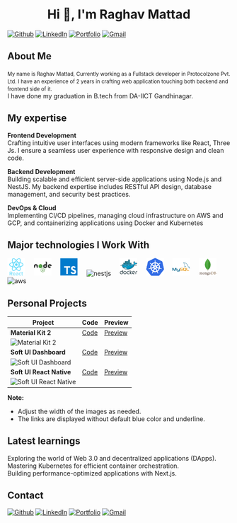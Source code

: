 <h1 align="center">Hi 👋, I'm Raghav Mattad</h1>

[![Github](https://img.shields.io/badge/Github-100000?style=flat&logo=github&logoColor=white)](https://github.com/creativetimofficial)
[![LinkedIn](https://img.shields.io/badge/LinkedIn-0077B5?style=flat&logo=linkedin&logoColor=white)](https://www.linkedin.com/in/creative-tim-1b54778b)
[![Portfolio](https://img.shields.io/badge/Portfolio-000000?style=flat&logo=portfolio&logoColor=white)](https://yourportfolio.com)
[![Gmail](https://img.shields.io/badge/Gmail-D14836?style=flat&logo=gmail&logoColor=white)](mailto:your.email@example.com)


## About Me

<small> My name is Raghav Mattad, Currently working as a Fullstack developer in Protocolzone Pvt. Ltd.
I have an experience of 2 years in crafting web application touching both backend and frontend side of it. </small>
</br>
I have done my graduation in B.tech from DA-IICT Gandhinagar.</small>

## My expertise

<b>Frontend Development</b> <br>
Crafting intuitive user interfaces using modern frameworks like React, Three Js. I ensure a seamless user experience with responsive design and clean code.

<b>Backend Development</b> <br>
Building scalable and efficient server-side applications using Node.js and NestJS. My backend expertise includes RESTful API design, database management, and security best practices.

<b>DevOps & Cloud</b> <br>
Implementing CI/CD pipelines, managing cloud infrastructure on AWS and GCP, and containerizing applications using Docker and Kubernetes

## Major technologies I Work With
<p>
  <img src="https://raw.githubusercontent.com/devicons/devicon/master/icons/react/react-original-wordmark.svg" alt="React" width="40" height="40"/>&nbsp;&nbsp;&nbsp;&nbsp;
  <img src="https://raw.githubusercontent.com/devicons/devicon/master/icons/nodejs/nodejs-original-wordmark.svg" alt="Node.js" width="40" height="40"/>&nbsp;&nbsp;&nbsp;&nbsp;
  <img src="https://raw.githubusercontent.com/devicons/devicon/master/icons/typescript/typescript-original.svg" alt="TypeScript" width="40" height="40"/>&nbsp;&nbsp;&nbsp;&nbsp;
  <img src="https://nestjs.com/img/logo_text.svg" alt="nestjs" width="40" height="40"/>&nbsp;&nbsp;&nbsp;&nbsp;
  <img src="https://raw.githubusercontent.com/devicons/devicon/master/icons/docker/docker-original-wordmark.svg" alt="Docker" width="40" height="40"/>&nbsp;&nbsp;&nbsp;&nbsp;
  <img src="https://raw.githubusercontent.com/kubernetes/kubernetes/master/logo/logo.png" alt="kubernetes" width="40" height="40"/>&nbsp;&nbsp;&nbsp;&nbsp;
  <img src="https://raw.githubusercontent.com/devicons/devicon/master/icons/mysql/mysql-original-wordmark.svg" alt="MySQL" width="40" height="40"/>&nbsp;&nbsp;&nbsp;&nbsp;
  <img src="https://raw.githubusercontent.com/devicons/devicon/master/icons/mongodb/mongodb-original-wordmark.svg" alt="MongoDB" width="40" height="40"/>&nbsp;&nbsp;&nbsp;&nbsp;
  <img src="https://cdn.jsdelivr.net/gh/devicons/devicon/icons/amazonwebservices/amazonwebservices-original-wordmark.svg" alt="aws" width="40" height="40"/>
</p>

## Personal Projects

| **Project** | **Code** | **Preview** |
|-------------|----------|-------------|
| **Material Kit 2** | [Code](https://www.creative-tim.com/product/material-kit) | [Preview](https://demos.creative-tim.com/material-kit/index.html) |
| <img src="https://s3.amazonaws.com/creativetim_bucket/products/38/original/material-kit.jpg?1633601280" alt="Material Kit 2" width="150"/> |  |  |
| **Soft UI Dashboard** | [Code](https://www.creative-tim.com/product/soft-ui-dashboard) | [Preview](https://demos.creative-tim.com/soft-ui-dashboard/pages/dashboard.html) |
| <img src="https://s3.amazonaws.com/creativetim_bucket/products/450/original/opt_sd_free_thumbnail.jpg?1617715816" alt="Soft UI Dashboard" width="150"/> |  |  |
| **Soft UI React Native** | [Code](https://www.creative-tim.com/product/soft-ui-react-native) | [Preview](https://demos.creative-tim.com/soft-ui-react-native/) |
| <img src="https://s3.amazonaws.com/creativetim_bucket/products/490/original/opt_soft_ui_react_native_thumbnail.jpg?1625576346" alt="Soft UI React Native" width="150"/> |  |  |

**Note:** 
- Adjust the width of the images as needed.
- The links are displayed without default blue color and underline.





## Latest learnings
Exploring the world of Web 3.0 and decentralized applications (DApps). <br>
Mastering Kubernetes for efficient container orchestration. <br>
Building performance-optimized applications with Next.js. <br>


## Contact

[![Github](https://img.shields.io/badge/Github-100000?style=flat&logo=github&logoColor=white)](https://github.com/creativetimofficial)
[![LinkedIn](https://img.shields.io/badge/LinkedIn-0077B5?style=flat&logo=linkedin&logoColor=white)](https://www.linkedin.com/in/creative-tim-1b54778b)
[![Portfolio](https://img.shields.io/badge/Portfolio-000000?style=flat&logo=portfolio&logoColor=white)](https://yourportfolio.com)
[![Gmail](https://img.shields.io/badge/Gmail-D14836?style=flat&logo=gmail&logoColor=white)](mailto:your.email@example.com)

